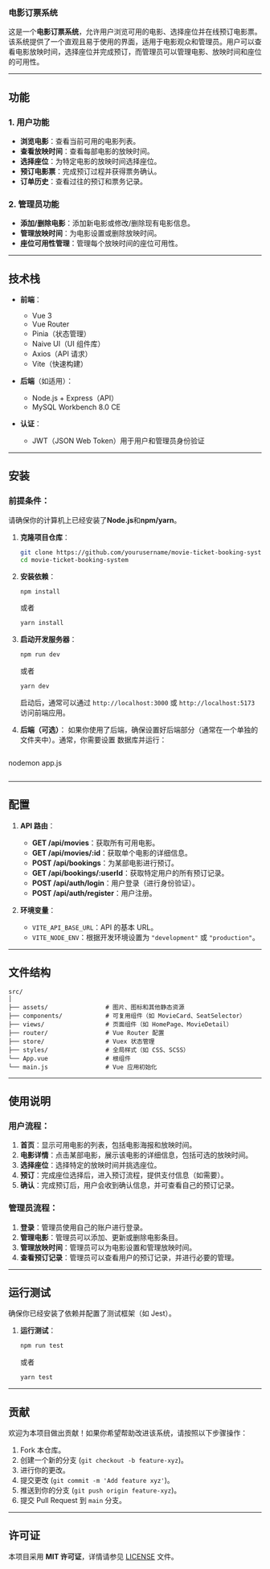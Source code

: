 ### 电影订票系统

这是一个**电影订票系统**，允许用户浏览可用的电影、选择座位并在线预订电影票。该系统提供了一个直观且易于使用的界面，适用于电影观众和管理员。用户可以查看电影放映时间，选择座位并完成预订，而管理员可以管理电影、放映时间和座位的可用性。

---

## 功能

### 1. **用户功能**
- **浏览电影**：查看当前可用的电影列表。
- **查看放映时间**：查看每部电影的放映时间。
- **选择座位**：为特定电影的放映时间选择座位。
- **预订电影票**：完成预订过程并获得票务确认。
- **订单历史**：查看过往的预订和票务记录。

### 2. **管理员功能**
- **添加/删除电影**：添加新电影或修改/删除现有电影信息。
- **管理放映时间**：为电影设置或删除放映时间。
- **座位可用性管理**：管理每个放映时间的座位可用性。

---

## 技术栈

- **前端**：
  - Vue 3
  - Vue Router
  - Pinia（状态管理）
  - Naive UI（UI 组件库）
  - Axios（API 请求）
  - Vite（快速构建）

- **后端**（如适用）：
  - Node.js + Express（API）
  - MySQL Workbench 8.0 CE

- **认证**：
  - JWT（JSON Web Token）用于用户和管理员身份验证

---

## 安装

### 前提条件：
请确保你的计算机上已经安装了**Node.js**和**npm/yarn**。

1. **克隆项目仓库**：
   ```bash
   git clone https://github.com/yourusername/movie-ticket-booking-system.git
   cd movie-ticket-booking-system
   ```

2. **安装依赖**：
   ```bash
   npm install
   ```
   或者
   ```bash
   yarn install
   ```

3. **启动开发服务器**：
   ```bash
   npm run dev
   ```
   或者
   ```bash
   yarn dev
   ```

   启动后，通常可以通过 `http://localhost:3000` 或 `http://localhost:5173` 访问前端应用。

4. **后端（可选）**：
   如果你使用了后端，确保设置好后端部分（通常在一个单独的文件夹中）。通常，你需要设置 数据库并运行：
   ```bash
  nodemon app.js
  ```

   ```

---

## 配置

1. **API 路由**：
   - **GET /api/movies**：获取所有可用电影。
   - **GET /api/movies/:id**：获取单个电影的详细信息。
   - **POST /api/bookings**：为某部电影进行预订。
   - **GET /api/bookings/:userId**：获取特定用户的所有预订记录。
   - **POST /api/auth/login**：用户登录（进行身份验证）。
   - **POST /api/auth/register**：用户注册。

2. **环境变量**：
   - `VITE_API_BASE_URL`：API 的基本 URL。
   - `VITE_NODE_ENV`：根据开发环境设置为 `"development"` 或 `"production"`。

---

## 文件结构

```plaintext
src/
│
├── assets/                # 图片、图标和其他静态资源
├── components/            # 可复用组件（如 MovieCard、SeatSelector）
├── views/                 # 页面组件（如 HomePage、MovieDetail）
├── router/                # Vue Router 配置
├── store/                 # Vuex 状态管理
├── styles/                # 全局样式（如 CSS、SCSS）
└── App.vue                # 根组件
└── main.js                # Vue 应用初始化
```

---

## 使用说明

### 用户流程：

1. **首页**：显示可用电影的列表，包括电影海报和放映时间。
2. **电影详情**：点击某部电影，展示该电影的详细信息，包括可选的放映时间。
3. **选择座位**：选择特定的放映时间并挑选座位。
4. **预订**：完成座位选择后，进入预订流程，提供支付信息（如需要）。
5. **确认**：完成预订后，用户会收到确认信息，并可查看自己的预订记录。

### 管理员流程：

1. **登录**：管理员使用自己的账户进行登录。
2. **管理电影**：管理员可以添加、更新或删除电影条目。
3. **管理放映时间**：管理员可以为电影设置和管理放映时间。
4. **查看预订记录**：管理员可以查看用户的预订记录，并进行必要的管理。

---

## 运行测试

确保你已经安装了依赖并配置了测试框架（如 Jest）。

1. **运行测试**：
   ```bash
   npm run test
   ```
   或者
   ```bash
   yarn test
   ```

---

## 贡献

欢迎为本项目做出贡献！如果你希望帮助改进该系统，请按照以下步骤操作：

1. Fork 本仓库。
2. 创建一个新的分支 (`git checkout -b feature-xyz`)。
3. 进行你的更改。
4. 提交更改 (`git commit -m 'Add feature xyz'`)。
5. 推送到你的分支 (`git push origin feature-xyz`)。
6. 提交 Pull Request 到 `main` 分支。

---

## 许可证

本项目采用 **MIT 许可证**，详情请参见 [LICENSE](LICENSE) 文件。

